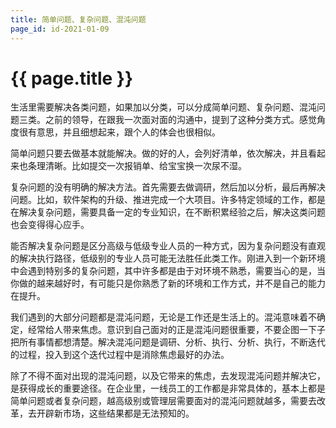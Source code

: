 ```yaml
---
title: 简单问题、复杂问题、混沌问题
page_id: id-2021-01-09
---
```


<h1 class="">{{ page.title }}</h1>

生活里需要解决各类问题，如果加以分类，可以分成简单问题、复杂问题、混沌问题三类。之前的领导，在跟我一次面对面的沟通中，提到了这种分类方式。感觉角度很有意思，并且细想起来，跟个人的体会也很相似。

简单问题只要去做基本就能解决。做的好的人，会列好清单，依次解决，并且看起来也条理清晰。比如提交一次报销单、给宝宝换一次尿不湿。

复杂问题的没有明确的解决方法。首先需要去做调研，然后加以分析，最后再解决问题。比如，软件架构的升级、推进完成一个大项目。许多特定领域的工作，都是在解决复杂问题，需要具备一定的专业知识，在不断积累经验之后，解决这类问题也会变得得心应手。

能否解决复杂问题是区分高级与低级专业人员的一种方式，因为复杂问题没有直观的解决执行路径，低级别的专业人员可能无法胜任此类工作。刚进入到一个新环境中会遇到特别多的复杂问题，其中许多都是由于对环境不熟悉，需要当心的是，当你做的越来越好时，有可能只是你熟悉了新的环境和工作方式，并不是自己的能力在提升。

我们遇到的大部分问题都是混沌问题，无论是工作还是生活上的。混沌意味着不确定，经常给人带来焦虑。意识到自己面对的正是混沌问题很重要，不要企图一下子把所有事情都想清楚。解决混沌问题是调研、分析、执行、分析、执行，不断迭代的过程，投入到这个迭代过程中是消除焦虑最好的办法。

除了不得不面对出现的混沌问题，以及它带来的焦虑，去发现混沌问题并解决它，是获得成长的重要途径。在企业里，一线员工的工作都是非常具体的，基本上都是简单问题或者复杂问题，越高级别或管理层需要面对的混沌问题就越多，需要去改革，去开辟新市场，这些结果都是无法预知的。

